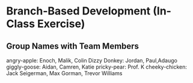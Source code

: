 # Branch-Based Development (In-Class Exercise)

## Group Names with Team Members
angry-apple: Enoch, Malik, Colin
Dizzy Donkey: Jordan, Paul,Adaugo
giggly-goose: Aidan, Camren, Katie
pricky-pear: Prof. K
cheeky-chicken: Jack Seigerman, Max Gorman, Trevor Williams
